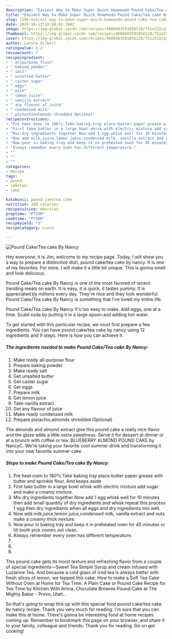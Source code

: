 ```yaml
---
description: "Easiest Way to Make Super Quick Homemade Pound Cake/Tea cake By Nancy"
title: "Easiest Way to Make Super Quick Homemade Pound Cake/Tea cake By Nancy"
slug: 1396-easiest-way-to-make-super-quick-homemade-pound-cake-tea-cake-by-nancy
date: 2020-10-13T10:08:02.784Z
image: https://img-global.cpcdn.com/recipes/4688403591856128/751x532cq70/pound-caketea-cake-by-nancy-recipe-main-photo.jpg
thumbnail: https://img-global.cpcdn.com/recipes/4688403591856128/751x532cq70/pound-caketea-cake-by-nancy-recipe-main-photo.jpg
cover: https://img-global.cpcdn.com/recipes/4688403591856128/751x532cq70/pound-caketea-cake-by-nancy-recipe-main-photo.jpg
author: Lenora Gilbert
ratingvalue: 3.2
reviewcount: 7
recipeingredient:
- " allpurpose flour"
- " baking powder"
- " salt"
- " unsalted butter"
- " caster sugar"
- " eggs"
- " milk"
- " lemon juice"
- " vanilla extract"
- " any flavour of juice"
- " condensed milk"
- " pistachioalmonds shredded 0ptional"
recipeinstructions:
- "Pre heat oven to 180°c.Take baking tray place butter paper grease with butter and sprinkle flour. And keeps aside"
- "First take butter in a large bowl whisk with electric mixture add sugar and make a creamy mixture."
- "Mix dry ingredients together Now add 1 egg whisk well for 10 minutes then add small quantity of dry ingredients and whisk repeat this process 1 egg then dry ingredients when all eggs and dry ingredients mix well."
- "Now add milk,juice,lemon juice,condensed milk, vanilla extract and nuts make a creamy thick mixture."
- "Now pour in baking tray and keep it in preheated oven for 45 minutes or till tooth pick comes out clean."
- "Always remember every oven has different temperature."
- ""
- ""
- ""
categories:
- Recipe
tags:
- pound
- caketea
- cake

katakunci: pound caketea cake 
nutrition: 260 calories
recipecuisine: American
preptime: "PT25M"
cooktime: "PT46M"
recipeyield: "3"
recipecategory: Lunch

---
```



![Pound Cake/Tea cake By Nancy](https://img-global.cpcdn.com/recipes/4688403591856128/751x532cq70/pound-caketea-cake-by-nancy-recipe-main-photo.jpg)

Hey everyone, it is Jim, welcome to my recipe page. Today, I will show you a way to prepare a distinctive dish, pound cake/tea cake by nancy. It is one of my favorites. For mine, I will make it a little bit unique. This is gonna smell and look delicious.

Pound Cake/Tea cake By Nancy is one of the most favored of recent trending meals on earth. It is easy, it is quick, it tastes yummy. It is appreciated by millions every day. They're nice and they look wonderful. Pound Cake/Tea cake By Nancy is something that I've loved my entire life.

Pound Cake/Tea cake By Nancy It&#39;s too easy to make. Add eggs, one at a time. Scald soda by putting it in a large spoon and adding hot water.


To get started with this particular recipe, we must first prepare a few ingredients. You can have pound cake/tea cake by nancy using 12 ingredients and 9 steps. Here is how you can achieve it.

<!--inarticleads1-->

##### The ingredients needed to make Pound Cake/Tea cake By Nancy:

1. Make ready  all-purpose flour
1. Prepare  baking powder
1. Make ready  salt
1. Get  unsalted butter
1. Get  caster sugar
1. Get  eggs
1. Prepare  milk
1. Get  lemon juice
1. Take  vanilla extract
1. Get  any flavour of juice
1. Make ready  condensed milk
1. Prepare  pistachio,almonds shredded (0ptional)


The almonds and almond extract give this pound cake a really nice flavor and the glaze adds a little extra sweetness. Serve it for dessert at dinner or at a brunch with coffee or tea. BLUEBERRY ALMOND POUND CAKE by NancyC. We&#39;re taking your favorite cool summer drink and transforming it into your new favorite summer cake. 

<!--inarticleads2-->

##### Steps to make Pound Cake/Tea cake By Nancy:

1. Pre heat oven to 180°c.Take baking tray place butter paper grease with butter and sprinkle flour. And keeps aside
1. First take butter in a large bowl whisk with electric mixture add sugar and make a creamy mixture.
1. Mix dry ingredients together Now add 1 egg whisk well for 10 minutes then add small quantity of dry ingredients and whisk repeat this process 1 egg then dry ingredients when all eggs and dry ingredients mix well.
1. Now add milk,juice,lemon juice,condensed milk, vanilla extract and nuts make a creamy thick mixture.
1. Now pour in baking tray and keep it in preheated oven for 45 minutes or till tooth pick comes out clean.
1. Always remember every oven has different temperature.
1. 
1. 
1. 


This pound cake gets its moist texture and refreshing flavor from a couple of special ingredients—Sweet Tea Simple Syrup and cream infused with Luzianne Tea. And because a cold glass of iced tea is always better with fresh slices of lemon, we topped this cake. How to make a Soft Tea Cake Without Oven at Home for Tea Time. A Plain Cake or Pound Cake Recipe for Tea Time by Kitchen With Amna. Chocolate Brownie Pound Cake at The Mighty Baker - Provo, Utah.. 

So that's going to wrap this up with this special food pound cake/tea cake by nancy recipe. Thank you very much for reading. I'm sure that you can make this at home. There's gonna be interesting food at home recipes coming up. Remember to bookmark this page on your browser, and share it to your family, colleague and friends. Thank you for reading. Go on get cooking!
